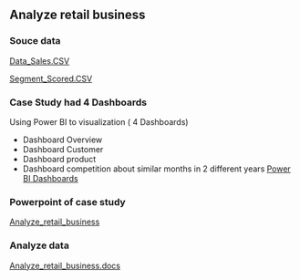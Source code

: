 
## Analyze retail business

### Souce data
[Data_Sales.CSV](https://docs.google.com/spreadsheets/d/1-AjY1pVNZ1FzeSZXW5RXUIw6OBWnaJp9sDVLodI97ZE/edit?usp=sharing)

[Segment_Scored.CSV](https://docs.google.com/spreadsheets/d/1YuYzDN6RmT8nRKVgkO3PKzOrKFY216Fcg-xrdH99e0Q/edit?usp=sharing)

### Case Study had 4 Dashboards
Using Power BI to visualization ( 4 Dashboards)
-	Dashboard Overview
-	Dashboard Customer
-	Dashboard product
-	Dashboard competition about similar months in 2 different years
[Power BI Dashboards](https://app.powerbi.com/groups/me/reports/a89b5f07-2484-400e-bf05-f1141ef69a4c/ReportSection?experience=power-bi)
### Powerpoint of case study 
[Analyze_retail_business](https://docs.google.com/presentation/d/1BhxC_kuog6V7AG8K9P5k9SuprtTnIi33DwYiD7qVX2M/edit?usp=sharing)

### Analyze data 
[Analyze_retail_business.docs](https://docs.google.com/document/d/1oZMvRX9kA1JPQdu-Fyk51i-1Uq7mBpWWHbE8fZzIBlU/edit?usp=sharing)

